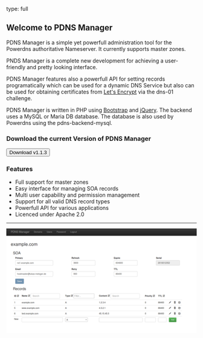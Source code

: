 type: full

## Welcome to PDNS Manager

PDNS Manager is a simple yet powerfull administration tool for the
Powerdns authoritative Nameserver. It currently supports master zones.

PNDS Manager is a complete new development for achieving a user-friendly
and pretty looking interface.

PDNS Manager features also a powerfull
API for setting records programatically which can be used for a dynamic
DNS Service but also can be used for obtaining certificates from
[Let's Encrypt](https://letsencrypt.org/) via the dns-01 challenge.

PDNS Manager is written in PHP using [Bootstrap](http://getbootstrap.com/)
and [jQuery](http://jquery.com/). The backend uses a MySQL or Maria DB
database. The database is also used by Powerdns using the pdns-backend-mysql.

### Download the current Version of PDNS Manager

[<button class="btn btn-success">Download v1.1.3</button>](download.md)

### Features

* Full support for master zones
* Easy interface for managing SOA records
* Multi user capability and permission management
* Support for all valid DNS record types
* Powerfull API for various applications
* Licenced under Apache 2.0

---

![Screenshot](img/index.md/screenshot.png)
